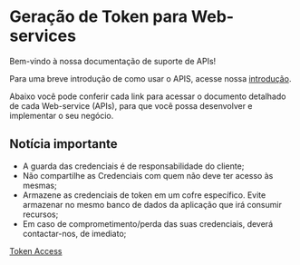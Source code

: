 
# Geração de Token para Web-services

Bem-vindo à nossa documentação de suporte de APIs!

Para uma breve introdução de como usar o APIS, acesse nossa [introdução](?path=docs/portuguese/banworks/APIs-Introduction.md).

Abaixo você pode conferir cada link para acessar o documento detalhado de cada Web-service (APIs), para que você possa desenvolver e implementar o seu negócio.

## Notícia importante

* A guarda das credenciais é de responsabilidade do cliente;
* Não compartilhe as Credenciais com quem não deve ter acesso às mesmas;
* Armazene as credenciais de token em um cofre específico. Evite armazenar no mesmo banco de dados da aplicação que irá consumir recursos;
* Em caso de comprometimento/perda das suas credenciais, deverá contactar-nos, de imediato;

[Token Access](../api/?type=post&path=/token/)

